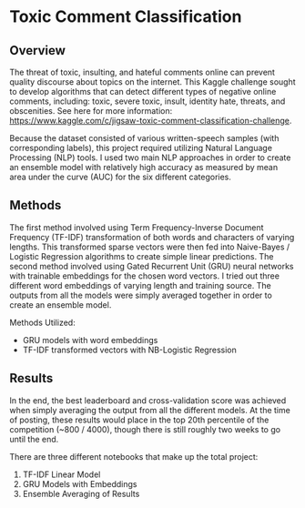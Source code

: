 # Toxic Comment Classification
## Overview
The threat of toxic, insulting, and hateful comments online can prevent quality discourse about topics on the internet. This Kaggle challenge sought to develop algorithms that can detect different types of negative online comments, including: toxic, severe toxic, insult, identity hate, threats, and obscenities. See here for more information: https://www.kaggle.com/c/jigsaw-toxic-comment-classification-challenge.

Because the dataset consisted of various written-speech samples (with corresponding labels), this project required utilizing Natural Language Processing (NLP) tools. I used two main NLP approaches in order to create an ensemble model with relatively high accuracy as measured by mean area under the curve (AUC) for the six different categories. 

## Methods
The first method involved using Term Frequency-Inverse Document Frequency (TF-IDF) transformation of both words and characters of varying lengths. This transformed sparse vectors were then fed into Naive-Bayes / Logistic Regression algorithms to create simple linear predictions. The second method involved using Gated Recurrent Unit (GRU) neural networks with trainable embeddings for the chosen word vectors. I tried out three different word embeddings of varying length and training source. The outputs from all the models were simply averaged together in order to create an ensemble model.

Methods Utilized:
- GRU models with word embeddings
- TF-IDF transformed vectors with NB-Logistic Regression

## Results
In the end, the best leaderboard and cross-validation score was achieved when simply averaging the output from all the different models. At the time of posting, these results would place in the top 20th percentile of the competition (~800 / 4000), though there is still roughly two weeks to go until the end.

There are three different notebooks that make up the total project:
1. TF-IDF Linear Model
2. GRU Models with Embeddings
3. Ensemble Averaging of Results
